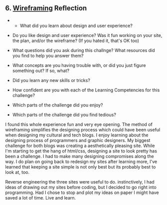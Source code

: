 ## 6. [Wireframing](6_wireframing/readme.md) Reflection

* * What did you learn about design and user experience? 
* Do you like design and user experience? Was it fun working on your site, the plan, and/or the wireframe? (If you hated it, that's OK too)

* What questions did you ask during this challnge? What resources did you find to help you answer them?  
* What concepts are you having trouble with, or did you just figure something out? If so, what?  
* Did you learn any new skills or tricks?
* How confident are you with each of the Learning Competencies for this challenge? 
* Which parts of the challenge did you enjoy?
* Which parts of the challenge did you find tedious?

<!-- Add your reflection here. Remove the comment markers -->

I found this whole experience fun and very eye opening. The method of wireframing simplifies the designing process which could have been useful when designing my cultural and tech blogs. I enjoy learning about the designing process of programmers and graphic designers. My biggest challenge for both blogs was creating a aesthetically pleasing site. While I'm starting to get the hang of html/css, designing a site to look pretty has been a challenge. I had to make many designing compromises along the way. I do plan on going back to redesign my sites after learning more, I've learned that keeping a site simple is not only best but its probably best to look at, too. 

Reverse engineering the three sites were useful to do. instinctively, I had ideas of drawing out my sites before coding, but I decided to go right into programming. Had I chose to stop and plot my ideas on paper I might have saved a lot of time. Live and learn. 